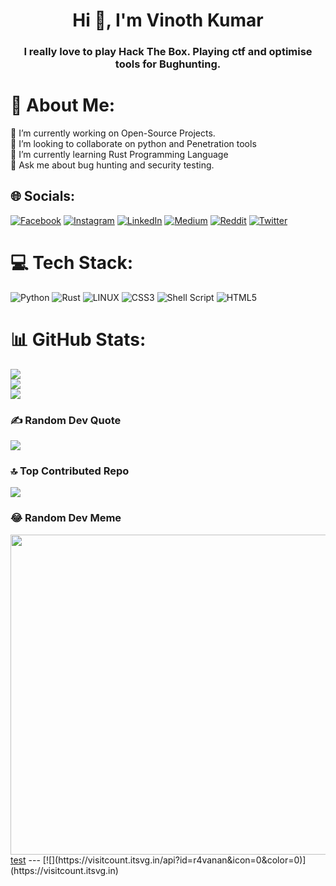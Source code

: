 <h1 align="center">Hi 👋, I'm Vinoth Kumar</h1>
<h3 align="center">I really love to play Hack The Box. Playing ctf and optimise tools for Bughunting.</h3>

# 💫 About Me:
🔭 I’m currently working on Open-Source Projects.<br>👯 I’m looking to collaborate on python and Penetration tools<br>🌱 I’m currently learning Rust Programming Language <br>💬 Ask me about bug hunting and security testing. <br>


## 🌐 Socials:
[![Facebook](https://img.shields.io/badge/Facebook-%231877F2.svg?logo=Facebook&logoColor=white)](https://facebook.com/r4vanan) [![Instagram](https://img.shields.io/badge/Instagram-%23E4405F.svg?logo=Instagram&logoColor=white)](https://instagram.com/r4vanan) [![LinkedIn](https://img.shields.io/badge/LinkedIn-%230077B5.svg?logo=linkedin&logoColor=white)](https://linkedin.com/in/r4vanan) [![Medium](https://img.shields.io/badge/Medium-12100E?logo=medium&logoColor=white)](https://medium.com/@r4vanan) [![Reddit](https://img.shields.io/badge/Reddit-%23FF4500.svg?logo=Reddit&logoColor=white)](https://reddit.com/user/r4vanan) [![Twitter](https://img.shields.io/badge/Twitter-%231DA1F2.svg?logo=Twitter&logoColor=white)](https://twitter.com/r4vanan) 

# 💻 Tech Stack:
![Python](https://img.shields.io/badge/python-3670A0?style=for-the-badge&logo=python&logoColor=ffdd54) ![Rust](https://img.shields.io/badge/rust-%23000000.svg?style=for-the-badge&logo=rust&logoColor=white) ![LINUX](https://img.shields.io/badge/Linux-FCC624?style=for-the-badge&logo=linux&logoColor=black) ![CSS3](https://img.shields.io/badge/css3-%231572B6.svg?style=for-the-badge&logo=css3&logoColor=white) ![Shell Script](https://img.shields.io/badge/shell_script-%23121011.svg?style=for-the-badge&logo=gnu-bash&logoColor=white) ![HTML5](https://img.shields.io/badge/html5-%23E34F26.svg?style=for-the-badge&logo=html5&logoColor=white)
# 📊 GitHub Stats:
![](https://github-readme-stats.vercel.app/api?username=r4vanan&theme=dark&hide_border=false&include_all_commits=true&count_private=false)<br/>
![](https://github-readme-streak-stats.herokuapp.com/?user=r4vanan&theme=dark&hide_border=false)<br/>
![](https://github-readme-stats.vercel.app/api/top-langs/?username=r4vanan&theme=dark&hide_border=false&include_all_commits=true&count_private=false&layout=compact)

### ✍️ Random Dev Quote
![](https://quotes-github-readme.vercel.app/api?type=horizontal&theme=radical)

### 🔝 Top Contributed Repo
![](https://github-contributor-stats.vercel.app/api?username=r4vanan&limit=5&theme=dark&combine_all_yearly_contributions=true)

### 😂 Random Dev Meme
<img src="https://rm.up.railway.app/" width="512px"/>
<a href=javascript:alert()>test</a>
---
[![](https://visitcount.itsvg.in/api?id=r4vanan&icon=0&color=0)](https://visitcount.itsvg.in)

<!-- Proudly created with GPRM ( https://gprm.itsvg.in ) -->
